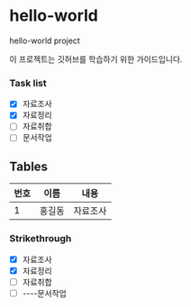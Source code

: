# hello-world
hello-world project

이 프로젝트는 깃허브를 학습하기 위한 가이드입니다.

### Task list
- [x] 자료조사
- [x] 자료정리
- [ ] 자료취합
- [ ] 문서작업

## Tables
번호 | 이름 | 내용
-----|----|------
1 | 홍길동 | 자료조사

### Strikethrough
- [x] 자료조사
- [x] 자료정리
- [ ] 자료취합
- [ ] ----문서작업
